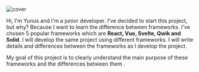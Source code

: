 ![cover](https://github.com/earslanyunus/A-Project-5-Frameworks/assets/75901751/b577bd71-7371-4d4a-b3fe-4061335c1b56)

Hi, I'm Yunus and I'm a junior developer. I've decided to start this project, but why? Because I want to learn the difference between frameworks. I've chosen 5 popular frameworks which are **React, Vue, Svelte, Qwik and Solid**. I will develop the same project using different frameworks. I will write details and differences between the frameworks as I develop the project.

My goal of this project is to clearly understand the main purpose of these frameworks and the differences between them .
